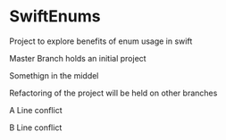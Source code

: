 # SwiftEnums
Project to explore benefits of enum usage in swift

Master Branch holds an initial project

Somethign in the middel

Refactoring of the project will be held on other branches

A Line conflict

B Line conflict
